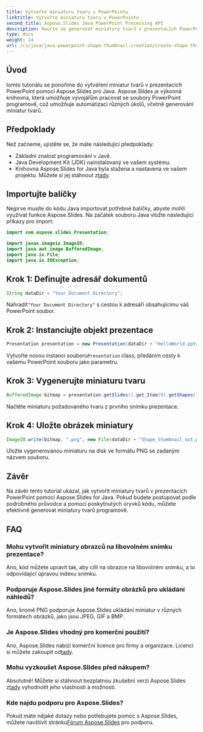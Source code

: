 ```yaml
---
title: Vytvořte miniaturu tvaru v PowerPointu
linktitle: Vytvořte miniaturu tvaru v PowerPointu
second_title: Aspose.Slides Java PowerPoint Processing API
description: Naučte se generovat miniatury tvarů v prezentacích PowerPoint pomocí Aspose.Slides for Java. Poskytován průvodce krok za krokem.
type: docs
weight: 14
url: /cs/java/java-powerpoint-shape-thumbnail-creation/create-shape-thumbnail-powerpoint/
---
```

## Úvod
tomto tutoriálu se ponoříme do vytváření miniatur tvarů v prezentacích PowerPoint pomocí Aspose.Slides pro Java. Aspose.Slides je výkonná knihovna, která umožňuje vývojářům pracovat se soubory PowerPoint programově, což umožňuje automatizaci různých úkolů, včetně generování miniatur tvarů.
## Předpoklady
Než začneme, ujistěte se, že máte následující předpoklady:
- Základní znalost programování v Javě.
- Java Development Kit (JDK) nainstalovaný ve vašem systému.
-  Knihovna Aspose.Slides for Java byla stažena a nastavena ve vašem projektu. Můžete si jej stáhnout z[tady](https://releases.aspose.com/slides/java/).

## Importujte balíčky
Nejprve musíte do kódu Java importovat potřebné balíčky, abyste mohli využívat funkce Aspose.Slides. Na začátek souboru Java vložte následující příkazy pro import:
```java
import com.aspose.slides.Presentation;

import javax.imageio.ImageIO;
import java.awt.image.BufferedImage;
import java.io.File;
import java.io.IOException;
```
## Krok 1: Definujte adresář dokumentů
```java
String dataDir = "Your Document Directory";
```
 Nahradit`"Your Document Directory"` s cestou k adresáři obsahujícímu váš PowerPoint soubor.
## Krok 2: Instanciujte objekt prezentace
```java
Presentation presentation = new Presentation(dataDir + "HelloWorld.pptx");
```
 Vytvořte novou instanci souboru`Presentation` class, předáním cesty k vašemu PowerPoint souboru jako parametru.
## Krok 3: Vygenerujte miniaturu tvaru
```java
BufferedImage bitmap = presentation.getSlides().get_Item(0).getShapes().get_Item(0).getThumbnail();
```
Načtěte miniaturu požadovaného tvaru z prvního snímku prezentace.
## Krok 4: Uložte obrázek miniatury
```java
ImageIO.write(bitmap, ".png", new File(dataDir + "Shape_thumbnail_out.png"));
```
Uložte vygenerovanou miniaturu na disk ve formátu PNG se zadaným názvem souboru.

## Závěr
Na závěr tento tutoriál ukázal, jak vytvořit miniatury tvarů v prezentacích PowerPoint pomocí Aspose.Slides for Java. Pokud budete postupovat podle podrobného průvodce a pomocí poskytnutých úryvků kódu, můžete efektivně generovat miniatury tvarů programově.

## FAQ
### Mohu vytvořit miniatury obrazců na libovolném snímku prezentace?
Ano, kód můžete upravit tak, aby cílil na obrazce na libovolném snímku, a to odpovídající úpravou indexu snímku.
### Podporuje Aspose.Slides jiné formáty obrázků pro ukládání náhledů?
Ano, kromě PNG podporuje Aspose.Slides ukládání miniatur v různých formátech obrázků, jako jsou JPEG, GIF a BMP.
### Je Aspose.Slides vhodný pro komerční použití?
 Ano, Aspose.Slides nabízí komerční licence pro firmy a organizace. Licenci si můžete zakoupit od[tady](https://purchase.aspose.com/buy).
### Mohu vyzkoušet Aspose.Slides před nákupem?
 Absolutně! Můžete si stáhnout bezplatnou zkušební verzi Aspose.Slides z[tady](https://releases.aspose.com/) vyhodnotit jeho vlastnosti a možnosti.
### Kde najdu podporu pro Aspose.Slides?
 Pokud máte nějaké dotazy nebo potřebujete pomoc s Aspose.Slides, můžete navštívit stránku[Fórum Aspose.Slides](https://forum.aspose.com/c/slides/11) pro podporu.